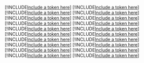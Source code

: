[!INCLUDE[Include a token here](refs1533805446041/r1.md)]
[!INCLUDE[Include a token here](refs1533805446041/r2.md)]
[!INCLUDE[Include a token here](refs1533805446041/r3.md)]
[!INCLUDE[Include a token here](refs1533805446041/r4.md)]
[!INCLUDE[Include a token here](refs1533805446041/r5.md)]
[!INCLUDE[Include a token here](refs1533805446041/r6.md)]
[!INCLUDE[Include a token here](refs1533805446041/r7.md)]
[!INCLUDE[Include a token here](refs1533805446041/r8.md)]
[!INCLUDE[Include a token here](refs1533805446041/r9.md)]
[!INCLUDE[Include a token here](refs1533805446041/r10.md)]
[!INCLUDE[Include a token here](refs1533805446041/r11.md)]
[!INCLUDE[Include a token here](refs1533805446041/r12.md)]
[!INCLUDE[Include a token here](refs1533805446041/r13.md)]
[!INCLUDE[Include a token here](refs1533805446041/r14.md)]
[!INCLUDE[Include a token here](refs1533805446041/r15.md)]
[!INCLUDE[Include a token here](refs1533805446041/r16.md)]
[!INCLUDE[Include a token here](refs1533805446041/r17.md)]
[!INCLUDE[Include a token here](refs1533805446041/r18.md)]
[!INCLUDE[Include a token here](refs1533805446041/r19.md)]
[!INCLUDE[Include a token here](refs1533805446041/r20.md)]